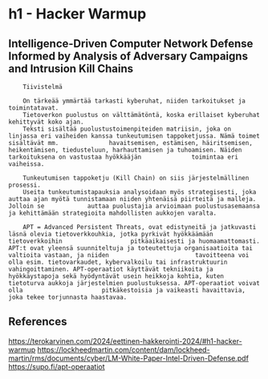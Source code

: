 # h1 - Hacker Warmup

## Intelligence-Driven Computer Network Defense Informed by Analysis of Adversary Campaigns and Intrusion Kill Chains
        Tiivistelmä
        
        On tärkeää ymmärtää tarkasti kyberuhat, niiden tarkoitukset ja toimintatavat. 
        Tietoverkon puolustus on välttämätöntä, koska erillaiset kyberuhat kehittyvät koko ajan.
        Teksti sisältää puolustustoimenpiteiden matriisin, joka on linjassa eri vaiheiden kanssa tunkeutumisen tappoketjussa. Nämä toimet sisältävät mm.              havaitsemisen, estämisen, häiritsemisen, heikentämisen, tiedusteluun, harhauttamisen ja tuhoamisen. Näiden tarkoituksena on vastustaa hyökkääjän              toimintaa eri vaiheissa.

        Tunkeutumisen tappoketju (Kill Chain) on siis järjestelmällinen prosessi.
        Useita tunkeutumistapauksia analysoidaan myös strategisesti, joka auttaa ajan myötä tunnistamaan niiden yhtenäisä piirteitä ja malleja. Jolloin se            auttaa puolustajia arvioimaan puolustusasemaansa ja kehittämään strategioita mahdollisten aukkojen varalta.

        APT = Advanced Persistent Threats, ovat edistyneitä ja jatkuvasti läsnä olevia tietoverkkouhkia, jotka pyrkivät hyökkäämään tietoverkkoihin                   pitkäaikaisesti ja huomaamattomasti. APT:t ovat yleensä suunniteltuja ja toteutettuja organisaatioita tai valtioita vastaan, ja niiden                        tavoitteena voi olla esim. tietovarkaudet, kybervalkoilu tai infrastruktuurin vahingoittaminen. APT-operaatiot käyttävät tekniikoita ja                       hyökkäystapoja sekä hyödyntävät usein heikkoja kohtia, kuten tietoturva aukkoja järjestelmien puolustuksessa. APT-operaatiot voivat olla                      pitkäkestoisia ja vaikeasti havaittavia, joka tekee torjunnasta haastavaa.


        

 








## References
https://terokarvinen.com/2024/eettinen-hakkerointi-2024/#h1-hacker-warmup
https://lockheedmartin.com/content/dam/lockheed-martin/rms/documents/cyber/LM-White-Paper-Intel-Driven-Defense.pdf
https://supo.fi/apt-operaatiot
